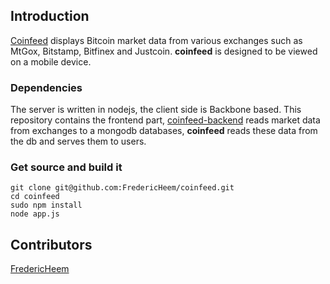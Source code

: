 ## Introduction
[Coinfeed](http://coinfeed.herokuapp.com/) displays Bitcoin market data from various exchanges such as MtGox, Bitstamp, Bitfinex and Justcoin.
**coinfeed** is designed to be viewed on a mobile device.

### Dependencies
The server is written in nodejs, the client side is Backbone based.
This repository contains the frontend part,
 [coinfeed-backend](https://github.com/FredericHeem/coinfeed-backend) reads market data from exchanges to a mongodb databases,
  **coinfeed** reads these data from the db and serves them to users.

### Get source and build it

    git clone git@github.com:FredericHeem/coinfeed.git
    cd coinfeed
    sudo npm install 
    node app.js

## Contributors

[FredericHeem](https://github.com/FredericHeem)